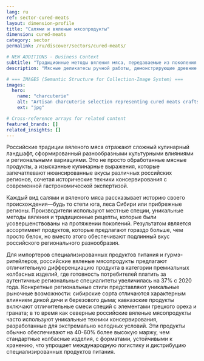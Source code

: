 ```yaml
---
lang: ru
ref: sector-cured-meats
layout: dimension-profile
title: "Салями и вяленые мясопродукты"
dimension: cured-meats
category: sector
permalink: /ru/discover/sectors/cured-meats/

# NEW ADDITIONS - Business Context
subtitle: "Традиционные методы вяления мяса, передаваемые из поколения в поколение, создающие отличительные деликатесы с глубокими региональными вкусами"
description: "Мясные деликатесы ручной работы, демонстрирующие древние техники консервации и местные специи, предлагающие аутентичные вкусы для гурманов."

# === IMAGES (Semantic Structure for Collection-Image System) ===
images:
  hero:
    name: "charcuterie"
    alt: "Artisan charcuterie selection representing cured meats craftsmanship and regional specialties"
    ext: "jpg"

# Cross-reference arrays for related content
featured_brands: []
related_insights: []
---
```


Российские традиции вяленого мяса отражают сложный кулинарный ландшафт, сформированный разнообразными культурными влияниями и региональными вариациями. Это не просто обработанные мясные продукты, а изысканные кулинарные выражения, которые запечатлевают нюансированные вкусы различных российских регионов, сочетая исторические техники консервирования с современной гастрономической экспертизой.

Каждый вид салями и вяленого мяса рассказывает историю своего происхождения—будь то степи юга, леса Сибири или прибрежные регионы. Производители используют местные специи, уникальные методы вяления и традиционные рецепты, которые были усовершенствованы на протяжении поколений. Результатом является ассортимент продуктов, которые предлагают гораздо больше, чем просто белок, но вместо этого обеспечивают подлинный вкус российского регионального разнообразия.

Для импортеров специализированных продуктов питания и гурмэ-ритейлеров, российские вяленые мясопродукты предлагают отличительную дифференциацию продукта в категории премиальных колбасных изделий, где готовность потребителей платить за аутентичные региональные специалитеты увеличилась на 37% с 2020 года. Конкретные региональные стили представляют уникальные рыночные возможности: сибирские сорта отличаются характерным влиянием дикой дичи и березового дыма; кавказские продукты включают отличительные смеси специй с элементами грецкого ореха и граната; в то время как северные российские вяленые мясопродукты часто используют уникальные техники консервирования, разработанные для экстремально холодных условий. Эти продукты обычно обеспечивают на 40-60% более высокую маржу, чем стандартные колбасные изделия, с форматами, устойчивыми к хранению, что упрощает международную логистику и дистрибуцию специализированных продуктов питания.
